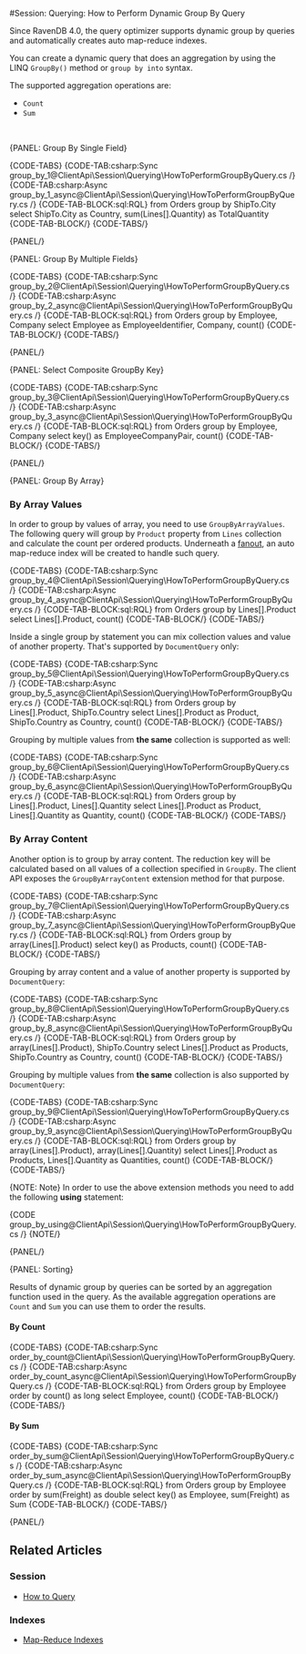 #Session: Querying: How to Perform Dynamic Group By Query

Since RavenDB 4.0, the query optimizer supports dynamic group by queries and automatically creates auto map-reduce indexes.

You can create a dynamic query that does an aggregation by using the LINQ `GroupBy()` method or `group by into` syntax.

The supported aggregation operations are:

- `Count`
- `Sum`

<br />

{PANEL: Group By Single Field}

{CODE-TABS}
{CODE-TAB:csharp:Sync group_by_1@ClientApi\Session\Querying\HowToPerformGroupByQuery.cs /}
{CODE-TAB:csharp:Async group_by_1_async@ClientApi\Session\Querying\HowToPerformGroupByQuery.cs /}
{CODE-TAB-BLOCK:sql:RQL}
from Orders
group by ShipTo.City
select ShipTo.City as Country, sum(Lines[].Quantity) as TotalQuantity
{CODE-TAB-BLOCK/}
{CODE-TABS/}

{PANEL/}

{PANEL: Group By Multiple Fields}

{CODE-TABS}
{CODE-TAB:csharp:Sync group_by_2@ClientApi\Session\Querying\HowToPerformGroupByQuery.cs /}
{CODE-TAB:csharp:Async group_by_2_async@ClientApi\Session\Querying\HowToPerformGroupByQuery.cs /}
{CODE-TAB-BLOCK:sql:RQL}
from Orders
group by Employee, Company
select Employee as EmployeeIdentifier, Company, count()
{CODE-TAB-BLOCK/}
{CODE-TABS/}

{PANEL/}

{PANEL: Select Composite GroupBy Key}

{CODE-TABS}
{CODE-TAB:csharp:Sync group_by_3@ClientApi\Session\Querying\HowToPerformGroupByQuery.cs /}
{CODE-TAB:csharp:Async group_by_3_async@ClientApi\Session\Querying\HowToPerformGroupByQuery.cs /}
{CODE-TAB-BLOCK:sql:RQL}
from Orders 
group by Employee, Company
select key() as EmployeeCompanyPair, count()
{CODE-TAB-BLOCK/}
{CODE-TABS/}

{PANEL/}

{PANEL: Group By Array}

### By Array Values

In order to group by values of array, you need to use `GroupByArrayValues`. The following query will group by `Product` property from `Lines` collection 
and calculate the count per ordered products. Underneath a [fanout](../../../indexes/fanout-indexes), an auto map-reduce index will be created to handle such query. 

{CODE-TABS}
{CODE-TAB:csharp:Sync group_by_4@ClientApi\Session\Querying\HowToPerformGroupByQuery.cs /}
{CODE-TAB:csharp:Async group_by_4_async@ClientApi\Session\Querying\HowToPerformGroupByQuery.cs /}
{CODE-TAB-BLOCK:sql:RQL}
from Orders 
group by Lines[].Product
select Lines[].Product, count()
{CODE-TAB-BLOCK/}
{CODE-TABS/}

Inside a single group by statement you can mix collection values and value of another property. That's supported by `DocumentQuery` only:

{CODE-TABS}
{CODE-TAB:csharp:Sync group_by_5@ClientApi\Session\Querying\HowToPerformGroupByQuery.cs /}
{CODE-TAB:csharp:Async group_by_5_async@ClientApi\Session\Querying\HowToPerformGroupByQuery.cs /}
{CODE-TAB-BLOCK:sql:RQL}
from Orders 
group by Lines[].Product, ShipTo.Country 
select Lines[].Product as Product, ShipTo.Country as Country, count()
{CODE-TAB-BLOCK/}
{CODE-TABS/}

Grouping by multiple values from **the same** collection is supported as well:

{CODE-TABS}
{CODE-TAB:csharp:Sync group_by_6@ClientApi\Session\Querying\HowToPerformGroupByQuery.cs /}
{CODE-TAB:csharp:Async group_by_6_async@ClientApi\Session\Querying\HowToPerformGroupByQuery.cs /}
{CODE-TAB-BLOCK:sql:RQL}
from Orders 
group by Lines[].Product, Lines[].Quantity 
select Lines[].Product as Product, Lines[].Quantity as Quantity, count()
{CODE-TAB-BLOCK/}
{CODE-TABS/}

### By Array Content

Another option is to group by array content. The reduction key will be calculated based on all values of a collection specified in `GroupBy`.
The client API exposes the `GroupByArrayContent` extension method for that purpose.

{CODE-TABS}
{CODE-TAB:csharp:Sync group_by_7@ClientApi\Session\Querying\HowToPerformGroupByQuery.cs /}
{CODE-TAB:csharp:Async group_by_7_async@ClientApi\Session\Querying\HowToPerformGroupByQuery.cs /}
{CODE-TAB-BLOCK:sql:RQL}
from Orders
group by array(Lines[].Product)
select key() as Products, count()
{CODE-TAB-BLOCK/}
{CODE-TABS/}

Grouping by array content and a value of another property is supported by `DocumentQuery`:

{CODE-TABS}
{CODE-TAB:csharp:Sync group_by_8@ClientApi\Session\Querying\HowToPerformGroupByQuery.cs /}
{CODE-TAB:csharp:Async group_by_8_async@ClientApi\Session\Querying\HowToPerformGroupByQuery.cs /}
{CODE-TAB-BLOCK:sql:RQL}
from Orders 
group by array(Lines[].Product), ShipTo.Country 
select Lines[].Product as Products, ShipTo.Country as Country, count()
{CODE-TAB-BLOCK/}
{CODE-TABS/}

Grouping by multiple values from **the same** collection is also supported by `DocumentQuery`:

{CODE-TABS}
{CODE-TAB:csharp:Sync group_by_9@ClientApi\Session\Querying\HowToPerformGroupByQuery.cs /}
{CODE-TAB:csharp:Async group_by_9_async@ClientApi\Session\Querying\HowToPerformGroupByQuery.cs /}
{CODE-TAB-BLOCK:sql:RQL}
from Orders 
group by array(Lines[].Product), array(Lines[].Quantity) 
select Lines[].Product as Products, Lines[].Quantity as Quantities, count()
{CODE-TAB-BLOCK/}
{CODE-TABS/}

{NOTE: Note}
In order to use the above extension methods you need to add the following **using** statement:

{CODE group_by_using@ClientApi\Session\Querying\HowToPerformGroupByQuery.cs /}
{NOTE/}

{PANEL/}

{PANEL: Sorting}

Results of dynamic group by queries can be sorted by an aggregation function used in the query. As the available aggregation operations are `Count` and `Sum` you can use them to
order the results.

#### By Count

{CODE-TABS}
{CODE-TAB:csharp:Sync order_by_count@ClientApi\Session\Querying\HowToPerformGroupByQuery.cs /}
{CODE-TAB:csharp:Async order_by_count_async@ClientApi\Session\Querying\HowToPerformGroupByQuery.cs /}
{CODE-TAB-BLOCK:sql:RQL}
from Orders 
group by Employee 
order by count() as long 
select Employee, count()
{CODE-TAB-BLOCK/}
{CODE-TABS/}

#### By Sum

{CODE-TABS}
{CODE-TAB:csharp:Sync order_by_sum@ClientApi\Session\Querying\HowToPerformGroupByQuery.cs /}
{CODE-TAB:csharp:Async order_by_sum_async@ClientApi\Session\Querying\HowToPerformGroupByQuery.cs /}
{CODE-TAB-BLOCK:sql:RQL}
from Orders 
group by Employee 
order by sum(Freight) as double 
select key() as Employee, sum(Freight) as Sum
{CODE-TAB-BLOCK/}
{CODE-TABS/}

{PANEL/}

## Related Articles

### Session

- [How to Query](../../../client-api/session/querying/how-to-query)

### Indexes

- [Map-Reduce Indexes](../../../indexes/map-reduce-indexes)
